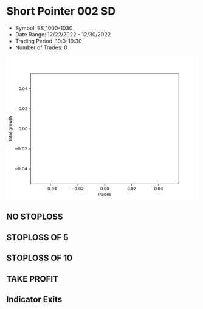 # Short Pointer 002 SD 
- Symbol: ES_1000-1030
- Date Range: 12/22/2022 - 12/30/2022
- Trading Period: 10:0-10:30
- Number of Trades: 0

![Plot](ShortPointer002SDES_1000-1030.png)
## NO STOPLOSS














## STOPLOSS OF 5














## STOPLOSS OF 10














## TAKE PROFIT











## Indicator Exits


